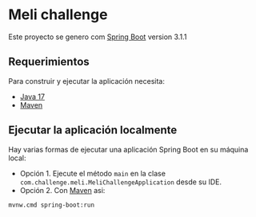 # Meli challenge
Este proyecto se genero com [Spring Boot](http://projects.spring.io/spring-boot/) version 3.1.1

## Requerimientos

Para construir y ejecutar la aplicación necesita:

- [Java 17](https://www.oracle.com/java/technologies/downloads/#java8)
- [Maven](https://maven.apache.org)

  
## Ejecutar la aplicación localmente

Hay varias formas de ejecutar una aplicación Spring Boot en su máquina local:

- Opción 1. Ejecute el método `main` en la clase `com.challenge.meli.MeliChallengeApplication` desde su IDE.
- Opción 2. Con [Maven](https://docs.spring.io/spring-boot/docs/current/reference/html/build-tool-plugins-maven-plugin.html) asi:
```shell
mvnw.cmd spring-boot:run
```

